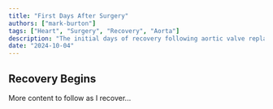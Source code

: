 ```yaml
---
title: "First Days After Surgery"
authors: ["mark-burton"]
tags: ["Heart", "Surgery", "Recovery", "Aorta"]
description: "The initial days of recovery following aortic valve replacement surgery."
date: "2024-10-04"
---
```


## Recovery Begins

More content to follow as I recover...


